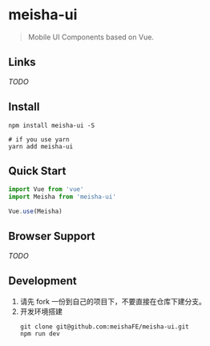 # meisha-ui

> Mobile UI Components based on Vue.

## Links
*TODO*

## Install
```shell
npm install meisha-ui -S

# if you use yarn
yarn add meisha-ui
```

## Quick Start
```javascript
import Vue from 'vue'
import Meisha from 'meisha-ui'

Vue.use(Meisha)
```

## Browser Support
*TODO*

## Development

1. 请先 fork 一份到自己的项目下，不要直接在仓库下建分支。
2. 开发环境搭建
    ```shell
    git clone git@github.com:meishaFE/meisha-ui.git
    npm run dev
    ```
